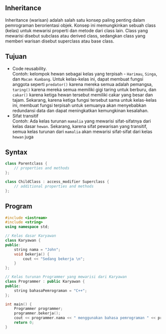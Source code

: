 ## Inheritance

Inheritance (warisan) adalah salah satu konsep paling penting dalam pemrograman berorientasi objek. Konsep ini memungkinkan sebuah class (kelas) untuk mewarisi properti dan metode dari class lain. Class yang mewarisi disebut subclass atau derived class, sedangkan class yang memberi warisan disebut superclass atau base class.

## Tujuan
- Code reusability. \
Contoh: kelompok hewan sebagai kelas yang terpisah - `Harimau`, `Singa`, dan `Macan Kumbang`. Untuk kelas-kelas ini, dapat membuat fungsi anggota seperti `predator()` karena mereka semua adalah pemangsa, `taring()` karena mereka semua memiliki gigi taring untuk berburu, dan `cakar()` karena ketiga hewan tersebut memiliki cakar yang besar dan tajam.  Sekarang, karena ketiga fungsi tersebut sama untuk kelas-kelas ini, membuat fungsi terpisah untuk semuanya akan menyebabkan redundansi data dan dapat meningkatkan kemungkinan kesalahan.
- Sifat transitif\
Contoh: Ada kelas turunan `mamalia` yang mewarisi sifat-sifatnya dari kelas dasar `hewan`. Sekarang, karena sifat pewarisan yang transitif, semua kelas turunan dari `mamalia` akan mewarisi sifat-sifat dari kelas `hewan` juga

## Syntax
```c++
class Parentclass {
    // properties and methods
};

class ChildClass : access_modifier Superclass {
    // additional properties and methods
};
```

## Program
```c++
#include <iostream>
#include <string>
using namespace std;

// Kelas dasar Karyawan
class Karyawan {
public:
    string nama = "John";
    void bekerja() {
        cout << "Sedang bekerja \n";
    }
};

// Kelas turunan Programmer yang mewarisi dari Karyawan
class Programmer : public Karyawan {
public:
    string bahasaPemrograman = "C++";
};

int main() {
    Programmer programmer;
    programmer.bekerja();
    cout << programmer.nama << " menggunakan bahasa pemrograman " << programmer.bahasaPemrograman << endl;
    return 0;
}

```